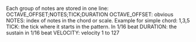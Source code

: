 Each group of notes are stored in one line: OCTAVE_OFFSET;NOTES;TICK;DURATION
OCTAVE_OFFSET: obvious
NOTES: index of notes in the chord or scale. Example for simple chord: 1,3,5
TICK: the tick where it starts in the pattern. In 1/16 beat
DURATION: the sustain in 1/16 beat
VELOCITY: velocity 1 to 127
